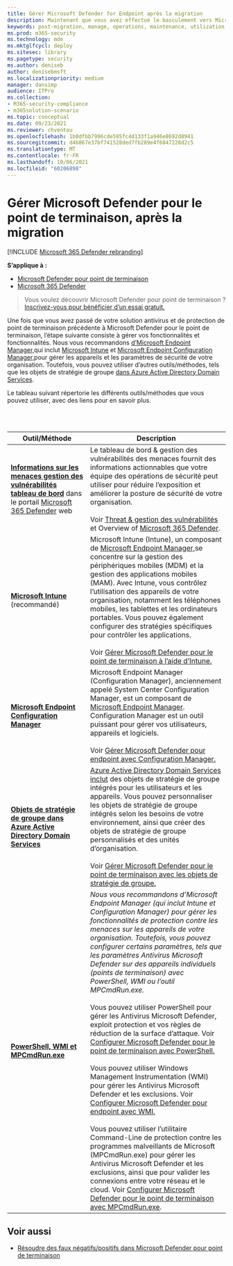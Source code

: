 ```yaml
---
title: Gérer Microsoft Defender for Endpoint après la migration
description: Maintenant que vous avez effectué le basculement vers Microsoft Defender pour le point de terminaison, l’étape suivante consiste à gérer vos fonctionnalités de protection contre les menaces.
keywords: post-migration, manage, operations, maintenance, utilization, Microsoft Defender for Endpoint, edr
ms.prod: m365-security
ms.technology: mde
ms.mktglfcycl: deploy
ms.sitesec: library
ms.pagetype: security
ms.author: deniseb
author: denisebmsft
ms.localizationpriority: medium
manager: dansimp
audience: ITPro
ms.collection:
- M365-security-compliance
- m365solution-scenario
ms.topic: conceptual
ms.date: 09/23/2021
ms.reviewer: chventou
ms.openlocfilehash: 1b0dfbb7996cde595fc4d133f1a946e8692d8941
ms.sourcegitcommit: d4b867e37bf741528ded7fb289e4f6847228d2c5
ms.translationtype: MT
ms.contentlocale: fr-FR
ms.lasthandoff: 10/06/2021
ms.locfileid: "60206898"
---
```

# <a name="manage-microsoft-defender-for-endpoint-post-migration"></a>Gérer Microsoft Defender pour le point de terminaison, après la migration

[!INCLUDE [Microsoft 365 Defender rebranding](../../includes/microsoft-defender.md)]

**S’applique à :**
- [Microsoft Defender pour point de terminaison](https://go.microsoft.com/fwlink/p/?linkid=2154037)
- [Microsoft 365 Defender](https://go.microsoft.com/fwlink/?linkid=2118804)

> Vous voulez découvrir Microsoft Defender pour point de terminaison ? [Inscrivez-vous pour bénéficier d’un essai gratuit.](https://signup.microsoft.com/create-account/signup?products=7f379fee-c4f9-4278-b0a1-e4c8c2fcdf7e&ru=https://aka.ms/MDEp2OpenTrial?ocid=docs-wdatp-exposedapis-abovefoldlink)

Une fois que vous avez passé de votre solution antivirus et de protection de point de terminaison précédente à Microsoft Defender pour le point de terminaison, l’étape suivante consiste à gérer vos fonctionnalités et fonctionnalités. Nous vous recommandons [d’Microsoft Endpoint Manager,](/mem/endpoint-manager-overview)qui inclut [Microsoft Intune](/mem/intune/fundamentals/what-is-intune) et [Microsoft Endpoint Configuration Manager,](/mem/configmgr/core/understand/introduction)pour gérer les appareils et les paramètres de sécurité de votre organisation. Toutefois, vous pouvez utiliser d’autres outils/méthodes, tels que les objets de stratégie de groupe [dans Azure Active Directory Domain Services](/azure/active-directory-domain-services/manage-group-policy).

Le tableau suivant répertorie les différents outils/méthodes que vous pouvez utiliser, avec des liens pour en savoir plus.

<br/><br/>

|Outil/Méthode|Description|
|---|---|
|**[Informations sur les menaces gestion des vulnérabilités tableau de bord](/windows/security/threat-protection/microsoft-defender-atp/tvm-dashboard-insights)** dans le portail [Microsoft 365 Defender](https://security.microsoft.com/) web|Le tableau de bord & gestion des vulnérabilités des menaces fournit des informations actionnables que votre équipe des opérations de sécurité peut utiliser pour réduire l’exposition et améliorer la posture de sécurité de votre organisation. <br/><br/> Voir [Threat & gestion des vulnérabilités](/microsoft-365/security/defender-endpoint/next-gen-threat-and-vuln-mgt) et Overview of [Microsoft 365 Defender](/microsoft-365/security/defender-endpoint/use).|
|**[Microsoft Intune](/mem/intune/fundamentals/what-is-intune)** (recommandé)|Microsoft Intune (Intune), un composant de [Microsoft Endpoint Manager,](/mem/endpoint-manager-overview)se concentre sur la gestion des périphériques mobiles (MDM) et la gestion des applications mobiles (MAM). Avec Intune, vous contrôlez l’utilisation des appareils de votre organisation, notamment les téléphones mobiles, les tablettes et les ordinateurs portables. Vous pouvez également configurer des stratégies spécifiques pour contrôler les applications. <br/><br/> Voir [Gérer Microsoft Defender pour le point de terminaison à l’aide d’Intune.](manage-atp-post-migration-intune.md)|
|**[Microsoft Endpoint Configuration Manager](/mem/configmgr/core/understand/introduction)**|Microsoft Endpoint Manager (Configuration Manager), anciennement appelé System Center Configuration Manager, est un composant de [Microsoft Endpoint Manager](/mem/endpoint-manager-overview). Configuration Manager est un outil puissant pour gérer vos utilisateurs, appareils et logiciels. <br/><br/> Voir [Gérer Microsoft Defender pour endpoint avec Configuration Manager.](manage-atp-post-migration-configuration-manager.md)|
|**[Objets de stratégie de groupe dans Azure Active Directory Domain Services](/azure/active-directory-domain-services/manage-group-policy)**|[Azure Active Directory Domain Services inclut](/azure/active-directory-domain-services/overview) des objets de stratégie de groupe intégrés pour les utilisateurs et les appareils. Vous pouvez personnaliser les objets de stratégie de groupe intégrés selon les besoins de votre environnement, ainsi que créer des objets de stratégie de groupe personnalisés et des unités d’organisation. <br/><br/> Voir [Gérer Microsoft Defender pour le point de terminaison avec les objets de stratégie de groupe.](manage-atp-post-migration-group-policy-objects.md)|
|**[PowerShell, WMI et MPCmdRun.exe](manage-atp-post-migration-other-tools.md)**|*Nous vous recommandons d’Microsoft Endpoint Manager (qui inclut Intune et Configuration Manager) pour gérer les fonctionnalités de protection contre les menaces sur les appareils de votre organisation. Toutefois, vous pouvez configurer certains paramètres, tels que les paramètres Antivirus Microsoft Defender sur des appareils individuels (points de terminaison) avec PowerShell, WMI ou l’outil MPCmdRun.exe.* <br/><br/> Vous pouvez utiliser PowerShell pour gérer les Antivirus Microsoft Defender, exploit protection et vos règles de réduction de la surface d’attaque. Voir [Configurer Microsoft Defender pour le point de terminaison avec PowerShell.](manage-atp-post-migration-other-tools.md#configure-microsoft-defender-for-endpoint-with-powershell) <br/><br/> Vous pouvez utiliser Windows Management Instrumentation (WMI) pour gérer les Antivirus Microsoft Defender et les exclusions. Voir [Configurer Microsoft Defender pour endpoint avec WMI.](manage-atp-post-migration-other-tools.md#configure-microsoft-defender-for-endpoint-with-windows-management-instrumentation-wmi) <br/><br/> Vous pouvez utiliser l’utilitaire Command-Line de protection contre les programmes malveillants de Microsoft (MPCmdRun.exe) pour gérer les Antivirus Microsoft Defender et les exclusions, ainsi que pour valider les connexions entre votre réseau et le cloud. Voir [Configurer Microsoft Defender pour le point de terminaison avec MPCmdRun.exe](manage-atp-post-migration-other-tools.md#configure-microsoft-defender-for-endpoint-with-microsoft-malware-protection-command-line-utility-mpcmdrunexe).|


## <a name="see-also"></a>Voir aussi

- [Résoudre des faux négatifs/positifs dans Microsoft Defender pour point de terminaison](defender-endpoint-false-positives-negatives.md)

